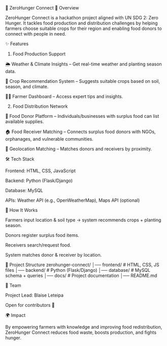 🌱 ZeroHunger Connect
📌 Overview

ZeroHunger Connect is a hackathon project aligned with UN SDG 2: Zero Hunger. It tackles food production and distribution challenges by helping farmers choose suitable crops for their region and enabling food donors to connect with people in need.

✨ Features
1. Food Production Support

🌦️ Weather & Climate Insights – Get real-time weather and planting season data.

🌱 Crop Recommendation System – Suggests suitable crops based on soil, season, and climate.

👨‍🌾 Farmer Dashboard – Access expert tips and insights.

2. Food Distribution Network

🍲 Food Donor Platform – Individuals/businesses with surplus food can list available supplies.

🏠 Food Receiver Matching – Connects surplus food donors with NGOs, orphanages, and vulnerable communities.

📍 Geolocation Matching – Matches donors and receivers by proximity.

🛠️ Tech Stack

Frontend: HTML, CSS, JavaScript

Backend: Python (Flask/Django)

Database: MySQL

APIs: Weather API (e.g., OpenWeatherMap), Maps API (optional)

🚀 How It Works

Farmers input location & soil type → system recommends crops + planting season.

Donors register surplus food items.

Receivers search/request food.

System matches donor & receiver by location.

📂 Project Structure
zerohunger-connect/
│── frontend/       # HTML, CSS, JS files
│── backend/        # Python (Flask/Django)
│── database/       # MySQL schema + queries
│── docs/           # Project documentation
│── README.md

👥 Team

Project Lead: Blaise Leteipa

Open for contributors 🎉

🌍 Impact

By empowering farmers with knowledge and improving food redistribution, ZeroHunger Connect reduces food waste, boosts production, and fights hunger.
